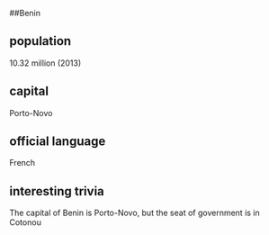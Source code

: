 ##Benin
## population
10.32 million (2013)

## capital
Porto-Novo
 
## official language
French

## interesting trivia
The capital of Benin is Porto-Novo, but the seat of government is in Cotonou


